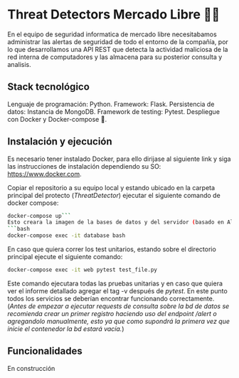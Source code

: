 #  Threat Detectors Mercado Libre 🐱‍💻
En el equipo de seguridad informatica de mercado libre necesitabamos administrar las alertas de seguridad de todo el entorno de la compañía, por lo que desarrollamos una API REST que detecta la actividad maliciosa de la red interna de computadores y las almacena para su posterior consulta y analisis.
## Stack tecnológico
Lenguaje de programación: Python.
Framework: Flask.
Persistencia de datos: Instancia de MongoDB.
Framework de testing: Pytest.
Despliegue con Docker y Docker-compose 🐋.

## Instalación y ejecución
Es necesario tener instalado Docker, para ello dirijase al siguiente link y siga las instrucciones de instalación dependiendo su SO: https://www.docker.com.

Copiar el repositorio a su equipo local y estando ubicado en la carpeta principal del protecto (*ThreatDetector*) ejecutar el siguiente comando de docker compose:
```bash
docker-compose up```
Esto creara la imagen de la bases de datos y del servidor (basado en Alpine y python), terminada la creación ambos contenedores se ejecutarán, podrá acceder al servidor desde *localhost:3000* y si desea interactuar con la base de datos puede acceder a ella ejecutando el siguiente comando el cual le abrirá una terminal interactica sobre la instancia que se esté ejecutando:
```bash
docker-compose exec -it database bash
```
En caso que quiera correr los test unitarios, estando sobre el directorio principal ejecute el siguiente comando:
```bash
docker-compose exec -it web pytest test_file.py
```
Este comando ejecutara todas las pruebas unitarias y en caso que quiera ver el informe detallado agregar el tag -v después de *pytest*.
En este punto todos los servicios se deberían encontrar funcionando correctamente.
(*Antes de empezar a ejecutar requests de consulta sobre la bd de datos se recomienda crear un primer registro haciendo uso del endpoint /alert o agregandolo manualmente, esto ya que como supondrá la primera vez que inicie el contenedor la bd estará vacía.*)
## Funcionalidades
En construcción